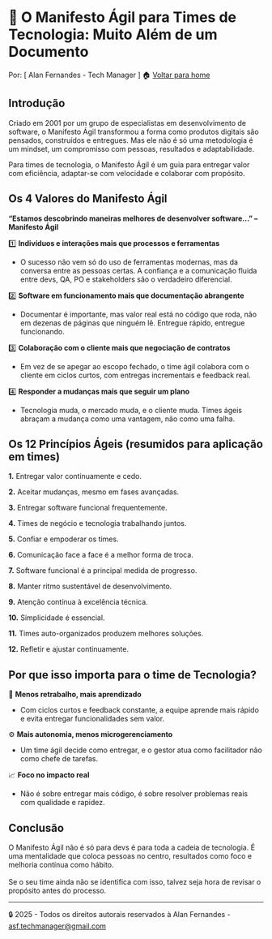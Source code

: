 # 🚀 O Manifesto Ágil para Times de Tecnologia: Muito Além de um Documento
Por: [ Alan Fernandes - Tech Manager ] :house: [Voltar para home](https://github.com/af-tech-manager/portfolio/blob/main/README.md)

## Introdução
Criado em 2001 por um grupo de especialistas em desenvolvimento de software, o Manifesto Ágil transformou a forma como produtos digitais são pensados, construídos e entregues. Mas ele não é só uma metodologia é um mindset, um compromisso com pessoas, resultados e adaptabilidade.

Para times de tecnologia, o Manifesto Ágil é um guia para entregar valor com eficiência, adaptar-se com velocidade e colaborar com propósito.

## Os 4 Valores do Manifesto Ágil
**“Estamos descobrindo maneiras melhores de desenvolver software...” – Manifesto Ágil**

1️⃣ **Indivíduos e interações mais que processos e ferramentas**

- O sucesso não vem só do uso de ferramentas modernas, mas da conversa entre as pessoas certas. A confiança e a comunicação fluida entre devs, QA, PO e stakeholders são o verdadeiro diferencial.

2️⃣ **Software em funcionamento mais que documentação abrangente**

- Documentar é importante, mas valor real está no código que roda, não em dezenas de páginas que ninguém lê. Entregue rápido, entregue funcionando.

3️⃣ **Colaboração com o cliente mais que negociação de contratos**

- Em vez de se apegar ao escopo fechado, o time ágil colabora com o cliente em ciclos curtos, com entregas incrementais e feedback real.

4️⃣ **Responder a mudanças mais que seguir um plano**

- Tecnologia muda, o mercado muda, e o cliente muda. Times ágeis abraçam a mudança como uma vantagem, não como uma falha.

## Os 12 Princípios Ágeis (resumidos para aplicação em times)

**1.** Entregar valor continuamente e cedo.

**2.** Aceitar mudanças, mesmo em fases avançadas.

**3.** Entregar software funcional frequentemente.

**4.** Times de negócio e tecnologia trabalhando juntos.

**5.** Confiar e empoderar os times.

**6.** Comunicação face a face é a melhor forma de troca.

**7.** Software funcional é a principal medida de progresso.

**8.** Manter ritmo sustentável de desenvolvimento.

**9.** Atenção contínua à excelência técnica.

**10.** Simplicidade é essencial.

**11.** Times auto-organizados produzem melhores soluções.

**12.** Refletir e ajustar continuamente.

## Por que isso importa para o time de Tecnologia?
🔁 **Menos retrabalho, mais aprendizado**

- Com ciclos curtos e feedback constante, a equipe aprende mais rápido e evita entregar funcionalidades sem valor.

⚙️ **Mais autonomia, menos microgerenciamento**

- Um time ágil decide como entregar, e o gestor atua como facilitador não como chefe de tarefas.

📈 **Foco no impacto real**

- Não é sobre entregar mais código, é sobre resolver problemas reais com qualidade e rapidez.

## Conclusão
O Manifesto Ágil não é só para devs é para toda a cadeia de tecnologia. É uma mentalidade que coloca pessoas no centro, resultados como foco e melhoria contínua como hábito. \
\
Se o seu time ainda não se identifica com isso, talvez seja hora de revisar o propósito antes do processo.

---
:lock: 2025 - Todos os direitos autorais reservados à Alan Fernandes - asf.techmanager@gmail.com
